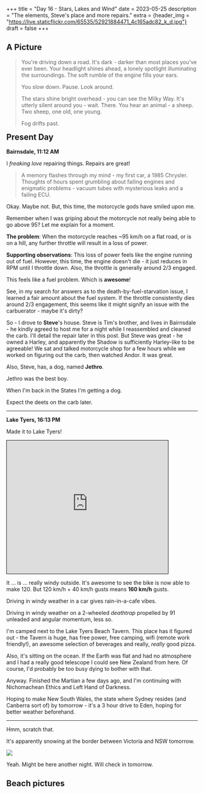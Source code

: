 +++
title = "Day 16 - Stars, Lakes and Wind"
date = 2023-05-25
description = "The elements, Steve's place and more repairs."
extra = {header_img = "https://live.staticflickr.com/65535/52921884471_4c165adc82_k_d.jpg"}
draft = false
+++

## A Picture

> You're driving down a road. It's dark - darker than most places you've ever been. Your headlight shines ahead, a lonely spotlight illuminating the surroundings. The soft rumble of the engine fills your ears. 
>
> You slow down. Pause. Look around.
>
> The stars shine bright overhead - you can see the Milky Way. It's utterly silent around you - wait. There. You hear an animal - a sheep. Two sheep, one old, one young. 
>
> Fog drifts past. 

<div class="gallery">
    <a href="https://live.staticflickr.com/65535/52922337508_568a62a1c1_o_d.jpg" data-ngthumb="https://live.staticflickr.com/65535/52922337508_7eeb129fff_c_d.jpg"></a>
</div>
<div class="gallery" style="margin-top: -1.05em;">
    <a href="https://live.staticflickr.com/65535/52922269035_8ef9871cd3_o_d.jpg" data-ngthumb="https://live.staticflickr.com/65535/52922269035_793ec05407_c_d.jpg"></a>
    <a href="https://live.staticflickr.com/65535/52922337503_c8ce86834a_o_d.jpg" data-ngthumb="https://live.staticflickr.com/65535/52922337503_3f8ed01a14_c_d.jpg"></a>
</div>

## Present Day

**Bairnsdale, 11:12 AM**

I *freaking love* repairing things. Repairs are great! 

> A memory flashes through my mind - my first car, a 1985 Chrysler. Thoughts of hours spent grumbling about failing engines and enigmatic problems - vacuum tubes with mysterious leaks and a failing ECU.

Okay. Maybe not. But, this time, the motorcycle gods have smiled upon me. 

Remember when I was griping about the motorcycle not really being able to go above 95? Let me explain for a moment. 

**The problem**: When the motorcycle reaches ~95 km/h on a flat road, or is on a hill, any further throttle will result in a loss of power.

**Supporting observations**: This loss of power feels like the engine running out of fuel. However, this time, the engine doesn't die - it just reduces in RPM until I throttle down. Also, the throttle is generally around 2/3 engaged. 

This feels like a fuel problem. Which is **awesome**!

See, in my search for answers as to the death-by-fuel-starvation issue, I learned a fair amount about the fuel system. If the throttle consistently dies around 2/3 engagement, this seems like it might signify an issue with the carbuerator - maybe it's dirty?

So - I drove to **Steve**'s house. Steve is Tim's brother, and lives in Bairnsdale - he kindly agreed to host me for a night while I reassembled and cleaned the carb. I'll detail the repair later in this post. But Steve was great - he owned a Harley, and apparently the Shadow is sufficiently Harley-like to be agreeable! We sat and talked motorcycle shop for a few hours while we worked on figuring out the carb, then watched Andor. It was great.

Also, Steve, has, a dog, named **Jethro**. 

<div class="gallery">
    <a href="https://live.staticflickr.com/65535/52924455505_5aa69d6076_o_d.jpg" data-ngthumb="https://live.staticflickr.com/65535/52924455505_dcc2577c96_c_d.jpg"></a>
</div>

Jethro was the best boy. 

When I'm back in the States I'm getting a dog. 

Expect the deets on the carb later. 

---

**Lake Tyers, 16:13 PM**

Made it to Lake Tyers!

<iframe width="425" height="350" frameborder="0" scrolling="no" marginheight="0" marginwidth="0" src="https://www.openstreetmap.org/export/embed.html?bbox=148.07261466979983%2C-37.86262336561092%2C148.09471607208255%2C-37.851983962135606&amp;layer=mapnik&amp;marker=-37.857303855828924%2C148.08366537094116" style="border: 1px solid black"></iframe>

It ... is ... really windy outside. It's awesome to see the bike is now able to make 120. But 120 km/h + 40 km/h gusts means **160 km/h** gusts. 

Driving in windy weather in a car gives rain-in-a-cafe vibes. 

Driving in windy weather on a 2-wheeled *deathtrap* propelled by 91 unleaded and angular momentum, less so. 

I'm camped next to the Lake Tyers Beach Tavern. This place has it figured out - the Tavern is huge, has free power, free camping, wifi (remote work friendly!), an awesome selection of beverages and really, *really* good pizza. 

Also, it's sitting on the ocean. If the Earth was flat and had no atmosphere and I had a really good telescope I could see New Zealand from here. Of course, I'd probably be too busy dying to bother with that. 

Anyway. Finished the Martian a few days ago, and I'm continuing with Nichomachean Ethics and Left Hand of Darkness. 

Hoping to make New South Wales, the state where Sydney resides (and Canberra sort of) by tomorrow - it's a 3 hour drive to Eden, hoping for better weather beforehand. 

---

Hmm, scratch that. 

It's apparently snowing at the border between Victoria and NSW tomorrow. 

<img src="https://live.staticflickr.com/65535/52924671883_a36bc9f5ef_o_d.gif" style="margin: 0 auto; display: block; margin-top: 0.5em; margin-bottom: 0.5em;" /> 

Yeah. Might be here another night. Will check in tomorrow. 

## Beach pictures

<div class="gallery">
    <a href="https://live.staticflickr.com/65535/52921302212_1e07c3bc6f_k_d.jpg" data-ngthumb="https://live.staticflickr.com/65535/52921302212_14d40472b9_c_d.jpg"></a>
    <a href="https://live.staticflickr.com/65535/52921884531_52764018e2_k_d.jpg" data-ngthumb="https://live.staticflickr.com/65535/52921884531_8a4ebdc8cc_c_d.jpg"></a>
    <a href="https://live.staticflickr.com/65535/52922268940_979693b36d_k_d.jpg" data-ngthumb="https://live.staticflickr.com/65535/52922268940_4610c73630_c_d.jpg"></a>
    <a href="https://live.staticflickr.com/65535/52921884461_53137c62a6_k_d.jpg" data-ngthumb="https://live.staticflickr.com/65535/52921884461_def742ff9b_c_d.jpg"></a>
    <a href="https://live.staticflickr.com/65535/52921884471_84df14b26f_o_d.jpg" data-ngthumb="https://live.staticflickr.com/65535/52921884471_712cf6febe_c_d.jpg"></a>
    <a href="https://live.staticflickr.com/65535/52921302097_5952807671_o_d.jpg" data-ngthumb="https://live.staticflickr.com/65535/52921302097_4d86f0322b_c_d.jpg"></a>
</div>